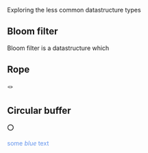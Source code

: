 Exploring the less common datastructure types

## Bloom filter


Bloom filter is a datastructure which 

## Rope

🪢

## Circular buffer

⭕

<span style="color:cornflowerblue">some *blue* text</span>